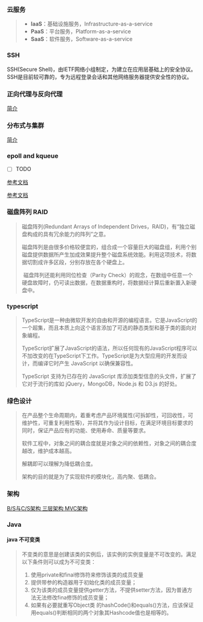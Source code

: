 ### 云服务

> - **IaaS**：基础设施服务，Infrastructure-as-a-service
> - **PaaS**：平台服务，Platform-as-a-service
> - **SaaS**：软件服务，Software-as-a-service

### SSH

SSH(Secure Shell)，由IETF网络小组制定，为建立在应用层基础上的安全协议。SSH是目前较可靠的，专为远程登录会话和其他网络服务器提供安全性的协议。

### 正向代理与反向代理

[简介](正向代理与反向代理简介.md)

### 分布式与集群

[简介](分布式与集群简介.md)

### epoll and kqueue

- [ ] TODO

[参考文档](https://www.cnblogs.com/FG123/p/5256553.html)

[参考文档](https://www.cnblogs.com/linganxiong/p/5583415.html)

### 磁盘阵列 RAID

> 磁盘阵列(Redundant Arrays of Independent Drives，RAID)，有“独立磁盘构成的具有冗余能力的阵列”之意。
>
> ​	磁盘阵列是由很多价格较便宜的，组合成一个容量巨大的磁盘组，利用个别磁盘提供数据所产生加成效果提升整个磁盘系统效能。利用这项技术，将数据切割成许多区段，分别存放在各个硬盘上。
>
> ​	磁盘阵列还能利用同位检查（Parity Check）的观念，在数组中任意一个硬盘故障时，仍可读出数据，在数据重构时，将数据经计算后重新置入新硬盘中。

### typescript

>TypeScript是一种由微软开发的自由和开源的编程语言。它是JavaScript的一个超集，而且本质上向这个语言添加了可选的静态类型和基于类的面向对象编程。
>
>TypeScript扩展了JavaScript的语法，所以任何现有的JavaScript程序可以不加改变的在TypeScript下工作。TypeScript是为大型应用的开发而设计，而编译它时产生 JavaScript 以确保兼容性。
>
>TypeScript 支持为已存在的 JavaScript 库添加类型信息的头文件，扩展了它对于流行的库如 jQuery，MongoDB，Node.js 和 D3.js 的好处。

### 绿色设计

> 在产品整个生命周期内，着重考虑产品环境属性(可拆卸性，可回收性，可维护性，可重复利用性等)，并将其作为设计目标，在满足环境目标要求的同时，保证产品应有的功能、使用寿命、质量等要求。
>
> 软件工程中，对象之间的耦合度就是对象之间的依赖性，对象之间的耦合度越改，维护成本越高。
>
> 解耦即可以理解为降低耦合度。
>
> 架构的目的就是为了实现软件的模块化，高内聚、低耦合。

### 架构

[B/S与C/S架构	三层架构	MVC架构](BS、CS、三层、MVC.md)

### Java

#### java 不可变类

>不变类的意思是创建该类的实例后，该实例的实例变量是不可改变的。满足以下条件则可以成为不可变类：
>
>1. 使用private和final修饰符来修饰该类的成员变量
>2. 提供带参的构造器用于初始化类的成员变量；
>3. 仅为该类的成员变量提供getter方法，不提供setter方法，因为普通方法无法修改fina修饰的成员变量；
>4. 如果有必要就重写Object类 的hashCode()和equals()方法，应该保证用equals()判断相同的两个对象其Hashcode值也是相等的。